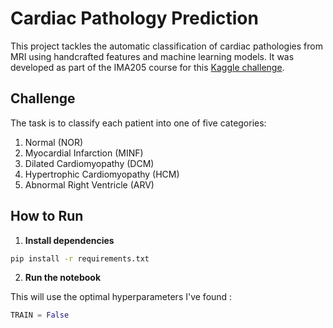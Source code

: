# Cardiac Pathology Prediction

This project tackles the automatic classification of cardiac pathologies from MRI using handcrafted features and machine learning models. It was developed as part of the IMA205 course for this [Kaggle challenge](https://www.kaggle.com/competitions/ima-205-challenge-2025).

## Challenge
The task is to classify each patient into one of five categories:
1. Normal (NOR)
2. Myocardial Infarction (MINF)
3. Dilated Cardiomyopathy (DCM)
4. Hypertrophic Cardiomyopathy (HCM)
5. Abnormal Right Ventricle (ARV)

## How to Run

1. **Install dependencies**
```bash
pip install -r requirements.txt
```
2. **Run the notebook**

This will use the optimal hyperparameters I've found :
```python
TRAIN = False
```
